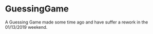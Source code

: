 # GuessingGame
A Guessing Game made some time ago and have suffer a rework in the 01/13/2019 weekend.  
